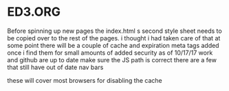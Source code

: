 # ED3.ORG

Before spinning up new pages the index.html s second style sheet needs to be copied over to the rest of the pages.
i thought i had taken care of that 
at some point there will be a couple of cache and expiration meta tags added once i find them for small amounts of added security
as of 10/17/17 work and github are up to date 
make sure the JS path is correct 
there are a few that still have out of date nav bars 




these will cover most browsers  for disabling the cache
<meta http-equiv="cache-control" content="no-cache" />
<meta http-equiv="expires" content="0" />
<meta http-equiv="pragma" content="no-cache" />
